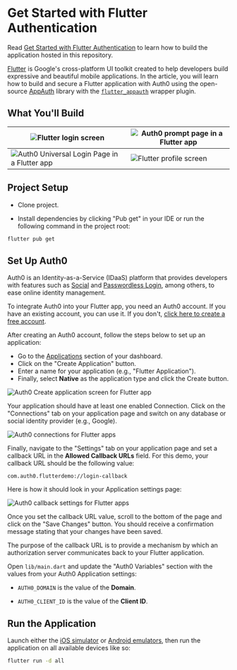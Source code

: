 # Get Started with Flutter Authentication

Read [Get Started with Flutter Authentication](https://auth0.com/blog/get-started-with-flutter-authentication/) to learn how to build the application hosted in this repository.

[Flutter](https://flutter.dev/) is Google's cross-platform UI toolkit created to help developers build expressive and beautiful mobile applications. In the article, you will learn how to build and secure a Flutter application with Auth0 using the open-source [AppAuth](https://appauth.io/) library with the [`flutter_appauth`](https://pub.dev/packages/flutter_appauth) wrapper plugin.

## What You'll Build

| ![Flutter login screen](https://cdn.auth0.com/blog/get-started-with-flutter-authentication/flutter-login-screen.png)                           | ![Auth0 prompt page in a Flutter app](https://cdn.auth0.com/blog/get-started-with-flutter-authentication/flutter-consent-prompt.png) |
| ---------------------------------------------------------------------------------------------------------------------------------------------- | ------------------------------------------------------------------------------------------------------------------------------------ |
| ![Auth0 Universal Login Page in a Flutter app](https://cdn.auth0.com/blog/get-started-with-flutter-authentication/flutter-universal-login.png) | ![Flutter profile screen](https://cdn.auth0.com/blog/get-started-with-flutter-authentication/flutter-profile-screen.png)             |

## Project Setup

- Clone project.

- Install dependencies by clicking "Pub get" in your IDE or run the following command in the project root:

```bash
flutter pub get
```

## Set Up Auth0

Auth0 is an Identity-as-a-Service (IDaaS) platform that provides developers with features such as [Social](https://auth0.com/learn/social-login/) and [Passwordless Login](https://auth0.com/passwordless), among others, to ease online identity management.

To integrate Auth0 into your Flutter app, you need an Auth0 account. If you have an existing account, you can use it. If you don't, <a href="https://auth0.com/signup">click here to create a free account</a>.

After creating an Auth0 account, follow the steps below to set up an application:

- Go to the [Applications](https://manage.auth0.com/#/applications) section of your dashboard.
- Click on the "Create Application" button.
- Enter a name for your application (e.g., "Flutter Application").
- Finally, select **Native** as the application type and click the Create button.

![Auth0 Create application screen for Flutter app](https://cdn.auth0.com/blog/-get-started-with-flutter-authentication/flutter-auth0-create-application.png)

Your application should have at least one enabled Connection. Click on the "Connections" tab on your application page and switch on any database or social identity provider (e.g., Google).

![Auth0 connections for Flutter apps](https://cdn.auth0.com/blog/-get-started-with-flutter-authentication/flutter-app-auth0-connections.png)

Finally, navigate to the "Settings" tab on your application page and set a callback URL in the **Allowed Callback URLs** field. For this demo, your callback URL should be the following value:

```text
com.auth0.flutterdemo://login-callback
```

Here is how it should look in your Application settings page:

![Auth0 callback settings for Flutter apps](https://cdn.auth0.com/blog/-get-started-with-flutter-authentication/flutter-app-auth0-callback.png)

Once you set the callback URL value, scroll to the bottom of the page and click on the "Save Changes" button. You should receive a confirmation message stating that your changes have been saved.

The purpose of the callback URL is to provide a mechanism by which an authorization server communicates back to your Flutter application.

Open `lib/main.dart` and update the "Auth0 Variables" section with the values from your Auth0 Application settings:

- `AUTH0_DOMAIN` is the value of the **Domain**.

- `AUTH0_CLIENT_ID` is the value of the **Client ID**.

## Run the Application

Launch either the [iOS simulator](https://flutter.dev/docs/get-started/install/macos#set-up-the-ios-simulator) or [Android emulators](https://flutter.dev/docs/get-started/install/macos#set-up-the-android-emulator), then run the application on all available devices like so:

```bash
flutter run -d all
```
